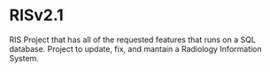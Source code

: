 # RISv2.1
RIS Project that has all of the requested features that runs on a SQL database.
Project to update, fix, and mantain a Radiology Information System.
